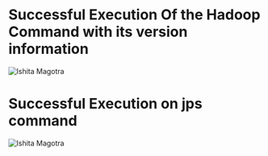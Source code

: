 # Successful Execution Of the Hadoop Command with its version information
![Ishita Magotra](https://github.com/illinoistech-itm/imagotra/blob/master/ITMD-521/Week-02/images/hadoop%20version.JPG)




# Successful Execution on jps command
![Ishita Magotra](https://github.com/illinoistech-itm/imagotra/blob/master/ITMD-521/Week-02/images/jps1.JPG)

